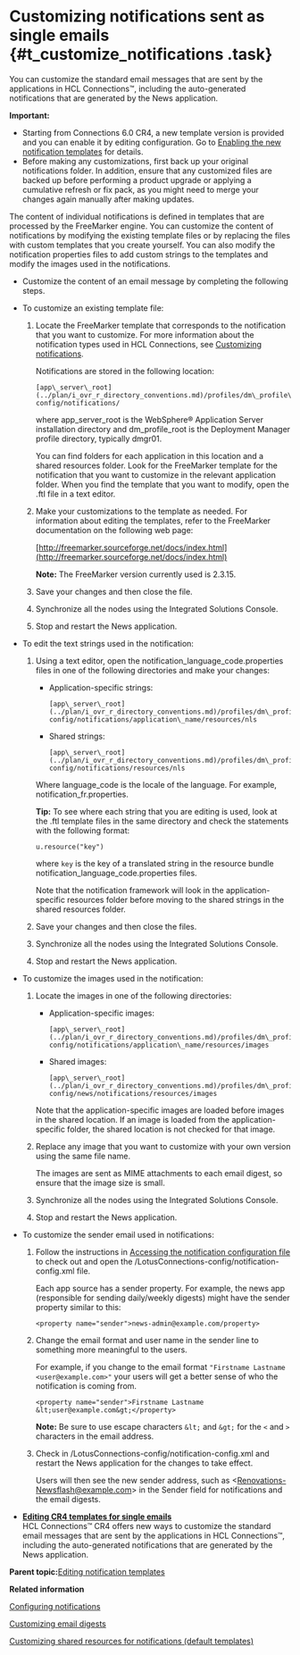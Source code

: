 # Customizing notifications sent as single emails {#t_customize_notifications .task}

You can customize the standard email messages that are sent by the applications in HCL Connections™, including the auto-generated notifications that are generated by the News application.

**Important:**

-   Starting from Connections 6.0 CR4, a new template version is provided and you can enable it by editing configuration. Go to [Enabling the new notification templates](../admin/t_admin_common_enable_template.md) for details.
-   Before making any customizations, first back up your original notifications folder. In addition, ensure that any customized files are backed up before performing a product upgrade or applying a cumulative refresh or fix pack, as you might need to merge your changes again manually after making updates.

The content of individual notifications is defined in templates that are processed by the FreeMarker engine. You can customize the content of notifications by modifying the existing template files or by replacing the files with custom templates that you create yourself. You can also modify the notification properties files to add custom strings to the templates and modify the images used in the notifications.

-   Customize the content of an email message by completing the following steps.
-   To customize an existing template file:

    1.  Locate the FreeMarker template that corresponds to the notification that you want to customize. For more information about the notification types used in HCL Connections, see [Customizing notifications](c_customize_notifications.md).

        Notifications are stored in the following location:

        ```
        [app\_server\_root](../plan/i_ovr_r_directory_conventions.md)/profiles/dm\_profile\_root/config/cells/cell\_name/LotusConnections-config/notifications/
        ```

        where app\_server\_root is the WebSphere® Application Server installation directory and dm\_profile\_root is the Deployment Manager profile directory, typically dmgr01.

        You can find folders for each application in this location and a shared resources folder. Look for the FreeMarker template for the notification that you want to customize in the relevant application folder. When you find the template that you want to modify, open the .ftl file in a text editor.

    2.  Make your customizations to the template as needed. For information about editing the templates, refer to the FreeMarker documentation on the following web page:

        [http://freemarker.sourceforge.net/docs/index.html](http://freemarker.sourceforge.net/docs/index.html)

        **Note:** The FreeMarker version currently used is 2.3.15.

    3.  Save your changes and then close the file.

    4.  Synchronize all the nodes using the Integrated Solutions Console.

    5.  Stop and restart the News application.

-   To edit the text strings used in the notification:

    1.  Using a text editor, open the notification\_language\_code.properties files in one of the following directories and make your changes:

        -   Application-specific strings:

            ```
            [app\_server\_root](../plan/i_ovr_r_directory_conventions.md)/profiles/dm\_profile\_root/config/cells/cell\_name/LotusConnections-config/notifications/application\_name/resources/nls
            ```

        -   Shared strings:

            ```
            [app\_server\_root](../plan/i_ovr_r_directory_conventions.md)/profiles/dm\_profile\_root/config/cells/cell\_name/LotusConnections-config/notifications/resources/nls
            ```

        Where language\_code is the locale of the language. For example, notification\_fr.properties.

        **Tip:** To see where each string that you are editing is used, look at the .ftl template files in the same directory and check the statements with the following format:

        ```
        u.resource("key")
        ```

        where `key` is the key of a translated string in the resource bundle notification\_language\_code.properties files.

        Note that the notification framework will look in the application-specific resources folder before moving to the shared strings in the shared resources folder.

    2.  Save your changes and then close the files.

    3.  Synchronize all the nodes using the Integrated Solutions Console.

    4.  Stop and restart the News application.

-   To customize the images used in the notification:

    1.  Locate the images in one of the following directories:

        -   Application-specific images:

            ```
            [app\_server\_root](../plan/i_ovr_r_directory_conventions.md)/profiles/dm\_profile\_root/config/cells/cell\_name/LotusConnections-config/notifications/application\_name/resources/images
            ```

        -   Shared images:

            ```
            [app\_server\_root](../plan/i_ovr_r_directory_conventions.md)/profiles/dm\_profile\_root/config/cells/cell\_name/LotusConnections-config/news/notifications/resources/images
            ```

        Note that the application-specific images are loaded before images in the shared location. If an image is loaded from the application-specific folder, the shared location is not checked for that image.

    2.  Replace any image that you want to customize with your own version using the same file name.

        The images are sent as MIME attachments to each email digest, so ensure that the image size is small.

    3.  Synchronize all the nodes using the Integrated Solutions Console.

    4.  Stop and restart the News application.

-   To customize the sender email used in notifications:

    1.  Follow the instructions in [Accessing the notification configuration file](../admin/t_admin_common_checkout_notification_config.md) to check out and open the /LotusConnections-config/notification-config.xml file.

        Each app source has a sender property. For example, the news app \(responsible for sending daily/weekly digests\) might have the sender property similar to this:

        ```
        <property name="sender">news-admin@example.com/property>
        
        ```

    2.  Change the email format and user name in the sender line to something more meaningful to the users.

        For example, if you change to the email format `"Firstname Lastname <user@example.com>"` your users will get a better sense of who the notification is coming from.

        ```
        <property name="sender">Firstname Lastname &lt;user@example.com&gt;</property>
        ```

        **Note:** Be sure to use escape characters `&lt;` and `&gt;` for the `<` and `>` characters in the email address.

    3.  Check in /LotusConnections-config/notification-config.xml and restart the News application for the changes to take effect.

        Users will then see the new sender address, such as <Renovations-Newsflash@example.com\> in the Sender field for notifications and the email digests.


-   **[Editing CR4 templates for single emails](../customize/r_example_edits_to_cr4_templates_for_single_emails.md)**  
HCL Connections™ CR4 offers new ways to customize the standard email messages that are sent by the applications in HCL Connections™, including the auto-generated notifications that are generated by the News application.

**Parent topic:**[Editing notification templates](../customize/t_edit_notification_templates_container.md)

**Related information**  


[Configuring notifications](../admin/t_admin_common_config_notification.md)

[Customizing email digests](../customize/t_customize_email_digests.md)

[Customizing shared resources for notifications \(default templates\)](../customize/t_customize_notification_resources.md)


